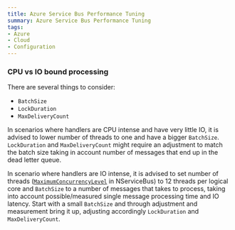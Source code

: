 ```yaml
---
title: Azure Service Bus Performance Tuning
summary: Azure Service Bus Performance Tuning
tags:
- Azure
- Cloud
- Configuration
---
```


### CPU vs IO bound processing

There are several things to consider:

 - `BatchSize`
 - `LockDuration`
 - `MaxDeliveryCount`

In scenarios where handlers are CPU intense and have very little IO, it is advised to lower number of threads to one and have a bigger `BatchSize`. `LockDuration` and `MaxDeliveryCount` might require an adjustment to match the batch size taking in account number of messages that end up in the dead letter queue.

In scenario where handlers are IO intense, it is advised to set number of threads ([`MaximumConcurrencyLevel`](/nservicebus/operations/tuning.md) in NServiceBus) to 12 threads per logical core and `BatchSize` to a number of messages that takes to process, taking into account possible/measured single message processing time and IO latency. Start with a small `BatchSize` and through adjustment and measurement bring it up, adjusting accordingly `LockDuration` and `MaxDeliveryCount`.
